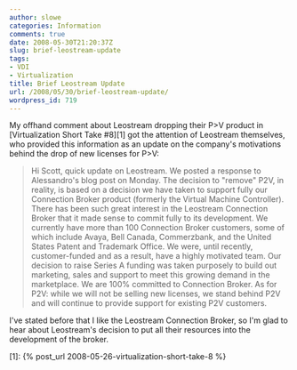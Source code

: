 ```yaml
---
author: slowe
categories: Information
comments: true
date: 2008-05-30T21:20:37Z
slug: brief-leostream-update
tags:
- VDI
- Virtualization
title: Brief Leostream Update
url: /2008/05/30/brief-leostream-update/
wordpress_id: 719
---
```


My offhand comment about Leostream dropping their P>V product in [Virtualization Short Take #8][1] got the attention of Leostream themselves, who provided this information as an update on the company's motivations behind the drop of new licenses for P>V:

>Hi Scott, quick update on Leostream. We posted a response to Alessandro's blog post on Monday. The decision to "remove" P2V, in reality, is based on a decision we have taken to support fully our Connection Broker product (formerly the Virtual Machine Controller). There has been such great interest in the Leostream Connection Broker that it made sense to commit fully to its development. We currently have more than 100 Connection Broker customers, some of which include Avaya, Bell Canada, Commerzbank, and the United States Patent and Trademark Office. We were, until recently, customer-funded and as a result, have a highly motivated team. Our decision to raise Series A funding was taken purposely to build out marketing, sales and support to meet this growing demand in the marketplace. We are 100% committed to Connection Broker. As for P2V: while we will not be selling new licenses, we stand behind P2V and will continue to provide support for existing P2V customers.

I've stated before that I like the Leostream Connection Broker, so I'm glad to hear about Leostream's decision to put all their resources into the development of the broker.

[1]: {% post_url 2008-05-26-virtualization-short-take-8 %}
